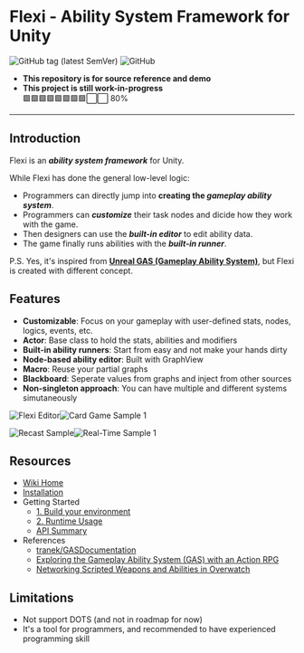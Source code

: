 # Flexi - Ability System Framework for Unity

![GitHub tag (latest SemVer)](https://img.shields.io/github/v/tag/PhysaliaStudio/Flexi?sort=semver)
![GitHub](https://img.shields.io/github/license/PhysaliaStudio/Flexi)

-   **This repository is for source reference and demo**
-   **This project is still work-in-progress**  
    :green_square::green_square::green_square::green_square::green_square::green_square::green_square::green_square::white_large_square::white_large_square: 80%

-----

## Introduction

Flexi is an ***ability system framework*** for Unity.

While Flexi has done the general low-level logic:

- Programmers can directly jump into **creating the _gameplay ability system_**.
- Programmers can ***customize*** their task nodes and dicide how they work with the game.
- Then designers can use the ***built-in editor*** to edit ability data.
- The game finally runs abilities with the ***built-in runner***.

P.S. Yes, it's inspired from **[Unreal GAS (Gameplay Ability System)](https://docs.unrealengine.com/5.1/en-US/gameplay-ability-system-for-unreal-engine/)**, but Flexi is created with different concept.

## Features

- **Customizable**: Focus on your gameplay with user-defined stats, nodes, logics, events, etc.
- **Actor**: Base class to hold the stats, abilities and modifiers
- **Built-in ability runners**: Start from easy and not make your hands dirty
- **Node-based ability editor**: Built with GraphView
- **Macro**: Reuse your partial graphs
- **Blackboard**: Seperate values from graphs and inject from other sources
- **Non-singleton approach**: You can have multiple and different systems simutaneously

![Flexi Editor](https://raw.githubusercontent.com/wiki/PhysaliaStudio/Flexi/images/flexi-editor.gif)![Card Game Sample 1](https://raw.githubusercontent.com/wiki/PhysaliaStudio/Flexi/images/card-game-samples-1.gif)

![Recast Sample](https://user-images.githubusercontent.com/12347255/212114826-effc1d31-de16-4fb2-aa15-6b0dd68c0441.png)![Real-Time Sample 1](https://user-images.githubusercontent.com/12347255/212114905-b9c80f7f-6aed-4ac0-a3af-5cbba58c44a6.gif)

## Resources

- [Wiki Home](https://github.com/PhysaliaStudio/Flexi/wiki)
- [Installation](https://github.com/PhysaliaStudio/Flexi/wiki/Installation)
- Getting Started
  - [1. Build your environment](https://github.com/PhysaliaStudio/Flexi/wiki/1.-Build-your-environment)
  - [2. Runtime Usage](https://github.com/PhysaliaStudio/Flexi/wiki/2.-Runtime-Usage)
  - [API Summary](https://github.com/PhysaliaStudio/Flexi/wiki/API-Summary)
- References
  - [tranek/GASDocumentation](https://github.com/tranek/GASDocumentation)
  - [Exploring the Gameplay Ability System (GAS) with an Action RPG](https://www.youtube.com/watch?v=tc542u36JR0)
  - [Networking Scripted Weapons and Abilities in Overwatch](https://www.youtube.com/watch?v=ScyZjcjTlA4)

## Limitations

- Not support DOTS (and not in roadmap for now)
- It's a tool for programmers, and recommended to have experienced programming skill
